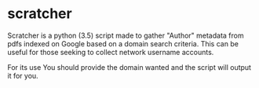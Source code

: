 # scratcher
Scratcher is a python (3.5) script made to gather "Author" metadata from pdfs indexed on Google based on a domain search criteria. This can be useful for those seeking to collect network username accounts.


For its use You should provide the domain wanted and the script will output it for you.
